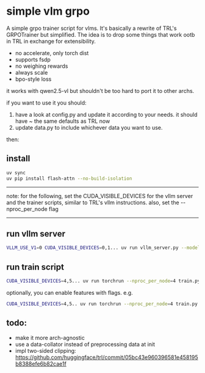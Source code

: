 # simple vlm grpo

A simple grpo trainer script for vlms. It's basically a rewrite of TRL's GRPOTrainer but simplified. The idea is to drop some things that work ootb in TRL in exchange for extensibility.

- no accelerate, only torch dist
- supports fsdp
- no weighing rewards
- always scale
- bpo-style loss

it works with qwen2.5-vl but shouldn't be too hard to port it to other archs.

if you want to use it you should:

1. have a look at config.py and update it according to your needs. it should have ~ the same defaults as TRL now
2. update data.py to include whichever data you want to use.

then:

## install

```bash
uv sync
uv pip install flash-attn --no-build-isolation
```

---

note: for the following, set the CUDA_VISIBLE_DEVICES for the vllm server and the trainer scripts, similar to TRL's vllm instructions. also, set the --nproc_per_node flag

---

## run vllm server


```bash
VLLM_USE_V1=0 CUDA_VISIBLE_DEVICES=0,1... uv run vllm_server.py --model "Qwen/Qwen2.5-VL-7B-Instruct"
```

## run train script

```bash
CUDA_VISIBLE_DEVICES=4,5... uv run torchrun --nproc_per_node=4 train.py
```

optionally, you can enable features with flags. e.g.

```bash
CUDA_VISIBLE_DEVICES=4,5.. uv run torchrun --nproc_per_node=4 train.py --use_fsdp
```

## todo:

- make it more arch-agnostic
- use a data-collator instead of preprocessing data at init
- impl two-sided clipping: https://github.com/huggingface/trl/commit/05bc43e960396581e458195b8388efe6b82cae1f
